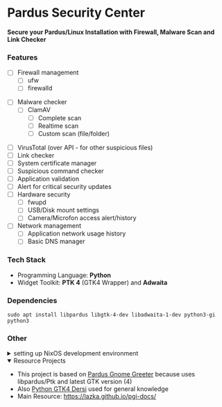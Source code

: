 # Pardus Security Center
**Secure your Pardus/Linux Installation with Firewall, Malware Scan and Link Checker**

### Features
- [ ] Firewall management
  - [ ] ufw
  - [ ] firewalld
<!-- ANCHOR - FOR FUTURE
  - [ ] iptables / nftables
-->
- [ ] Malware checker
  - [ ] ClamAV 
    - [ ] Complete scan
    - [ ] Realtime scan
    - [ ] Custom scan (file/folder)
<!-- ANCHOR - FOR FUTURE
    - [ ] Custom scan (disk)
--> 
  - [ ] VirusTotal (over API - for other suspicious files)
- [ ] Link checker <!-- (like URLChecker in Android) -->
- [ ] System certificate manager
- [ ] Suspicious command checker <!-- like `rm ~/` etc. Is it even possible to check this? -->
- [ ] Application validation <!-- via Hashes (/usr/share/pardus apps for example) -->
- [ ] Alert for critical security updates
- [ ] Hardware security
  - [ ] fwupd <!-- for hardware updates-->
  - [ ] USB/Disk mount settings <!-- no automount, allow only some disks/usbs (like in LiderAhenk) -->
  - [ ] Camera/Microfon access alert/history
- [ ] Network management <!-- like a mini/lightweight portmaster clone -->
  - [ ] Application network usage history
  - [ ] Basic DNS manager
<!-- ANCHOR - FOR FUTURE
  - [ ] DNS filtering
-->

<!-- ANCHOR - FOR FUTURE
- [ ] System Suspicious Usage Checker (Based Application CPU/GPU/RAM/Disk usage and opening frequency)
- [ ] Sandboxing & Application Permission Management
  - [ ] Flatpak Permissions (like Flatseal) 
  - [ ] AppArmor
  - [ ] SELinux
  - [ ] Firejail 
  - [ ] Docker/Subuser 
  - [ ] Bubblewrap Implementation ?
  - [ ] chroot Implementation ?
  - [ ] Mandatory Access Control Implementation ?
  - [ ] pure Namespace Implementation ?
  NOTE about flatpak security: https://hanako.codeberg.page/

- [ ] Hardened Kernel Setup
- [ ] Kernel CVE History (actually this could be another web based project)
- [ ] Keyring/Wallet Management
  - [ ] GNOME Keyring
  - [ ] KDE Wallet
  - [ ] other keyring/wallets?
- [ ] Password Checker (common security checks + HaveIBeenPwned request)
- [ ] GPG/SSH Key Management
-->

### Tech Stack
- Programming Language: **Python**
- Widget Toolkit: **PTK 4** (GTK4 Wrapper) and **Adwaita**
<!-- - Other Development Tools: VSCodium, GTranslator -->


### Dependencies
`sudo apt install libpardus libgtk-4-dev libadwaita-1-dev python3-gi python3`
<!-- TODO Dependencies should be updated?! -->

<!-- ### Screenshots -->

### Other
<details><summary>setting up NixOS development environment</summary>
install [gtk4.nix](https://git.aliberksandikci.com.tr/asandikci/common-dev/src/branch/main/gtk4.nix) and run `nix develop -f gtk4.nix` for installing dependencies
</details>

<details open><summary>Resource Projects</summary>

- This project is based on [Pardus Gnome Greeter](https://github.com/pardus/pardus-gnome-greeter) because uses libpardus/Ptk and latest GTK version (4)
- Also [Python GTK4 Dersi](https://github.com/pardus-topluluk/python-gtk4-dersi) used for general knowledge
- Main Resource: https://lazka.github.io/pgi-docs/
</details>